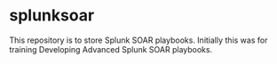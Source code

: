 # splunksoar
This repository is to store Splunk SOAR playbooks.  Initially this was for training Developing Advanced Splunk SOAR playbooks.
